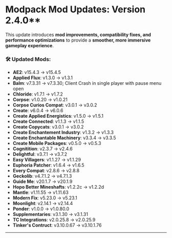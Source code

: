 # **Modpack Mod Updates**: Version 2.4.0** 

This update introduces **mod improvements, compatibility fixes, and performance optimizations** to provide a **smoother, more immersive gameplay experience**.  
### 🛠 **Updated Mods:**  
- **AE2**: v15.4.3 → v15.4.5
- **Applied Flux**: v1.3.0 → v1.3.1
- **Balm**: v7.3.31 → v7.3.30; Client Crash in single player with pause menu open
- **Chloride**: v1.7.1 → v1.7.2
- **Corpse**: v1.0.20 → v1.0.21
- **Corpse Curios Compat**: v3.0.1 → v3.0.2
- **Create**: v6.0.4 → v6.0.6
- **Create Applied Energistics**: v1.5.0 → v1.5.1
- **Create Connected**: v1.1.3 → v1.1.5
- **Create Copycats**: v3.0.1 → v3.0.2
- **Create Enchantement Industry**: v1.3.2 → v1.3.3
- **Create Enchantable Machinery**: v3.3.4 → v3.3.5
- **Create Mobile Packages**: v0.5.0 → v0.5.3
- **Cognitition**: v2.3.7 → v2.4.6
- **Delightful**: v3.7.1 → v3.7.2
- **Easy Villagers**: v1.1.27 → v1.1.29
- **Euphoria Patcher**: v1.6.4 → v1.6.5
- **Every Compat**: v2.8.6 → v2.8.8
- **Geckolib**: v4.7.1.2 → v4.7.1.3
- **Guide Me**: v20.1.7 → v20.1.9
- **Hopo Better Mineshafts**: v1.2.2c → v1.2.2d
- **Mantle**: v1.11.55 → v1.11.63
- **Modern Fix**: v5.23.0 → v5.23.1
- **Moonlight**: v2.14.1 → v2.14.4
- **Ponder**: v1.0.0 → v1.0.80.0
- **Supplementaries**: v3.1.30 → v3.1.31
- **TC Integrations**: v2.0.25.8 → v2.0.25.9
- **Tinker's Contruct**: v3.10.0.67 → v3.10.1.76
---